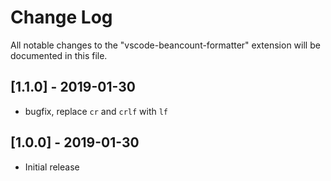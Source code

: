 # Change Log
All notable changes to the "vscode-beancount-formatter" extension will be documented in this file.

## [1.1.0] - 2019-01-30
- bugfix, replace `cr` and `crlf` with `lf`
## [1.0.0] - 2019-01-30
- Initial release